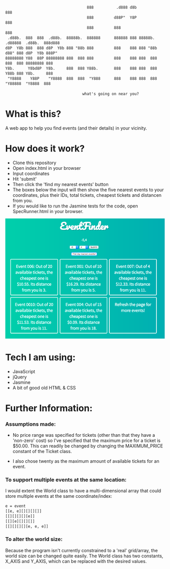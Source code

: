 ```
                                    888          .d888 d8b               888                  
                                    888         d88P"  Y8P               888                  
                                    888         888                      888                  
 .d88b.  888  888  .d88b.  88888b.  888888      888888 888 88888b.   .d88888  .d88b.  888d888
d8P  Y8b 888  888 d8P  Y8b 888 "88b 888         888    888 888 "88b d88" 888 d8P  Y8b 888P"   
88888888 Y88  88P 88888888 888  888 888         888    888 888  888 888  888 88888888 888     
Y8b.      Y8bd8P  Y8b.     888  888 Y88b.       888    888 888  888 Y88b 888 Y8b.     888     
 "Y8888    Y88P    "Y8888  888  888  "Y888      888    888 888  888  "Y88888  "Y8888  888     

                                  what's going on near you?
```

# What is this?
A web app to help you find events (and their details) in your vicinity.

# How does it work?
* Clone this repository
* Open index.html in your browser
* Input coordinates
* Hit 'submit'
* Then click the 'find my nearest events' button
* The boxes below the input will then show the five nearest events to your coordinates, plus their IDs, total tickets, cheapest tickets and distancen from you.
* If you would like to run the Jasmine tests for the code, open SpecRunner.html in your browser.

![frontend](https://github.com/wemmm/event_finder/blob/master/viagogotest.png)

# Tech I am using:
* JavaScript
* jQuery
* Jasmine
* A bit of good old HTML & CSS

# Further Information:
### Assumptions made:

* No price range was specified for tickets (other than that they have a 'non-zero' cost) so I've specified that the maximum price for a ticket is $50.00. This can readily be changed by changing the MAXIMUM_PRICE constant of the Ticket class.

* I also chose twenty as the maximum amount of available tickets for an event.

### To support multiple events at the same location:

I would extent the World class to have a multi-dimensional array that could store multiple events at the same coordinate/index:
```
e = event
[[e, e][][][][]]
[[][][][][e]]
[[][e][][][]]
[[][][][][e, e, e]]
```

### To alter the world size:

Because the program isn't currently constrained to a 'real' grid/array, the world size can be changed quite easily. The World class has two constants, X_AXIS and Y_AXIS, which can be replaced with the desired values.
